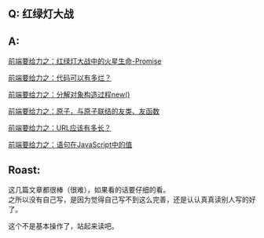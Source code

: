 ## Q: 红绿灯大战

## A:   

[前端要给力之：红绿灯大战中的火星生命-Promise](http://blog.csdn.net/aimingoo/article/details/45014325)  

[前端要给力之：代码可以有多烂？](http://blog.csdn.net/aimingoo/article/details/6036574)  

[前端要给力之：分解对象构造过程new()](http://blog.csdn.net/aimingoo/article/details/6105048)  

[前端要给力之：原子，与原子联结的友类、友函数](http://blog.csdn.net/aimingoo/article/details/6097378)  

[前端要给力之：URL应该有多长？](http://blog.csdn.net/aimingoo/article/details/6081964)  

[前端要给力之：语句在JavaScript中的值](http://blog.csdn.net/aimingoo/article/details/51136511)  


## Roast:
这几篇文章都很棒（很难），如果看的话要仔细的看。  
之所以没有自己写，是因为觉得自己写不到这么完善，还是认认真真读别人写的好了。  

这个不是基本操作了，站起来读吧。
